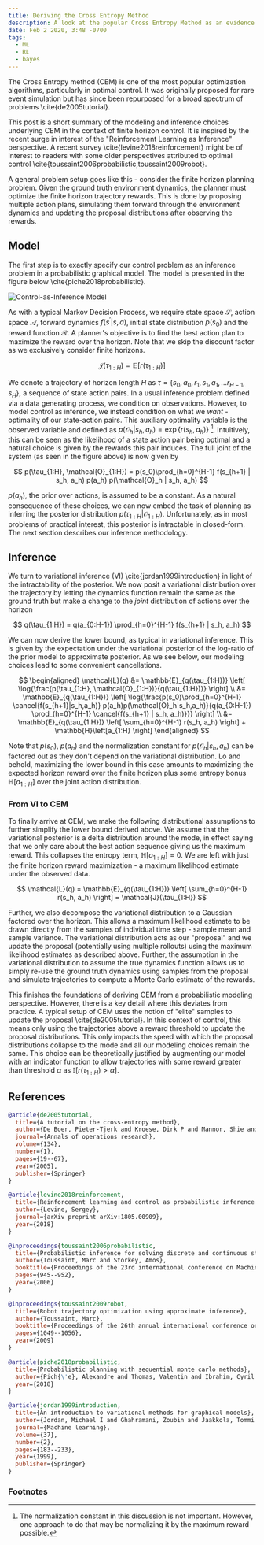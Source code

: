 ```yaml
---
title: Deriving the Cross Entropy Method
description: A look at the popular Cross Entropy Method as an evidence lower bound.
date: Feb 2 2020, 3:48 -0700
tags:
  - ML
  - RL
  - bayes
---
```


The Cross Entropy method (CEM) is one of the most popular optimization algorithms,
particularly in optimal control. It was originally proposed for rare event simulation but has since
been repurposed for a broad spectrum of problems \cite{de2005tutorial}.

This post is a short summary of the modeling and inference choices underlying CEM in the context of finite horizon control. It is inspired by the recent surge in interest of the "Reinforcement Learning as Inference" perspective. A recent survey \cite{levine2018reinforcement} might be of interest to readers with some older perspectives attributed to optimal control \cite{toussaint2006probabilistic,toussaint2009robot}.

A general problem setup goes like this - consider the finite horizon planning problem. Given the ground truth environment dynamics, the planner must optimize the finite horizon trajectory rewards. This is done by proposing multiple action plans, simulating them forward through the environment dynamics and updating the proposal distributions after observing the rewards.

## Model

The first step is to exactly specify our control problem as an inference problem in a probabilistic graphical model. The model is presented in the figure below \cite{piche2018probabilistic}.

![Control-as-Inference Model](//i.imgur.com/nuZUnSi.png)

As with a typical Markov Decision Process, we require state space $\mathcal{S}$, action space $\mathcal{A}$, forward dynamics $f(s^\prime|s,a)$, initial state distribution $p(s_0)$ and the reward function $\mathcal{R}$. A planner's objective is to find the best action plan to maximize the reward over the horizon. Note that we skip the discount factor as we exclusively consider finite horizons.

$$
\mathcal{J}(\tau_{1:H}) = \mathbb{E}\left[ r(\tau_{1:H}) \right]
$$

We denote a trajectory of horizon length $H$ as $\tau = \{ s_0,a_0,r_1,s_1,a_1,... r_{H-1},s_{H}\}$, a sequence of state action pairs. In a usual inference problem defined via a data generating process, we condition on observations. However, to model control as inference, we instead condition on what we _want_ - optimality of our state-action pairs. This auxiliary optimality variable is the observed variable and defined as $p(\mathcal{O}_h|s_h,a_h) = \exp{ \{ r(s_h,a_h) \} }$ [^a]. Intuitively, this can be seen as the likelihood of a state action pair being optimal and a natural choice is given by the rewards this pair induces. The full joint of the system (as seen in the figure above) is now given by

$$
p(\tau_{1:H}, \mathcal{O}_{1:H}) = p(s_0)\prod_{h=0}^{H-1} f(s_{h+1} | s_h, a_h) p(a_h) p(\mathcal{O}_h | s_h, a_h)
$$

$p(a_h)$, the prior over actions, is assumed to be a constant. As a natural consequence of these choices, we can now embed the task of planning as inferring the posterior distribution $p(\tau_{1:H} | \mathcal{O}_{1:H})$. Unfortunately, as in most problems of practical interest, this posterior is intractable in closed-form. The next section describes our inference methodology.

## Inference

We turn to variational inference (VI) \cite{jordan1999introduction} in light of the intractability of
the posterior. We now posit a variational distribution over the trajectory by letting the dynamics
function remain the same as the ground truth but make a change to the _joint_ distribution of actions over the horizon

$$
q(\tau_{1:H}) = q(a_{0:H-1}) \prod_{h=0}^{H-1} f(s_{h+1} | s_h, a_h)
$$

We can now derive the lower bound, as typical in variational inference. This is given by the expectation under the variational posterior of the log-ratio of the prior model to approximate posterior. As we see below, our modeling choices lead to some convenient cancellations.

$$
\begin{aligned}
\mathcal{L}(q) &= \mathbb{E}_{q(\tau_{1:H})} \left[ \log{\frac{p(\tau_{1:H}, \mathcal{O}_{1:H})}{q(\tau_{1:H})}} \right] \\
&= \mathbb{E}_{q(\tau_{1:H})} \left[ \log{\frac{p(s_0)\prod_{h=0}^{H-1} \cancel{f(s_{h+1}|s_h,a_h)} p(a_h)p(\mathcal{O}_h|s_h,a_h)}{q(a_{0:H-1}) \prod_{h=0}^{H-1} \cancel{f(s_{h+1} | s_h, a_h)}}} \right] \\
&= \mathbb{E}_{q(\tau_{1:H})} \left[ \sum_{h=0}^{H-1} r(s_h, a_h) \right] + \mathbb{H}\left[a_{1:H} \right]
\end{aligned}
$$

Note that $p(s_0)$, $p(a_h)$ and the normalization constant for $p(\mathcal{O}_h|s_h,a_h)$ can be factored out as they don't depend on the variational distribution. Lo and behold, maximizing the lower bound in this case amounts to maximizing the expected horizon reward over the finite horizon plus some entropy bonus $\mathbb{H}\left[a_{1:H} \right]$ over the joint action distribution.

### From VI to CEM

To finally arrive at CEM, we make the following distributional assumptions to further simplify the lower bound derived above. We assume that the variational posterior is a delta distribution around the mode, in effect saying that we only care about the best action sequence giving us the maximum reward. This collapses the entropy term, $\mathbb{H}\left[a_{1:H} \right] = 0$. We are left with just the finite horizon reward maximization - a maximum likelihood estimate under the observed data.

$$
\mathcal{L}(q) = \mathbb{E}_{q(\tau_{1:H})} \left[ \sum_{h=0}^{H-1} r(s_h, a_h) \right] = \mathcal{J}(\tau_{1:H})
$$

Further, we also decompose the variational distribution to a Gaussian factored over the horizon. This allows a maximum likelihood estimate to be drawn directly from the samples of individual time step - sample mean and sample variance. The variational distribution acts as our "proposal" and we update the proposal (potentially using multiple rollouts) using the maximum likelihood estimates as described above. Further, the assumption in the variational distribution to assume the true dynamics function allows us to simply re-use the ground truth dynamics using samples from the proposal and simulate trajectories to compute a Monte Carlo estimate of the rewards.

This finishes the foundations of deriving CEM from a probabilistic modeling perspective. However, there is a key detail where this deviates from practice. A typical setup of CEM uses the notion of "elite" samples to update the proposal \cite{de2005tutorial}. In this context of control, this means only using the trajectories above a reward threshold to update the proposal distributions. This only impacts the speed with which the proposal distributions collapse to the mode and all our modeling choices remain the same. This choice can be theoretically justified by augmenting our model with an indicator function to allow trajectories with some reward greater than threshold $\alpha$ as $\mathbb{I}\left[ r(\tau_{1:H}) > \alpha \right]$.

## References

```bib
@article{de2005tutorial,
  title={A tutorial on the cross-entropy method},
  author={De Boer, Pieter-Tjerk and Kroese, Dirk P and Mannor, Shie and Rubinstein, Reuven Y},
  journal={Annals of operations research},
  volume={134},
  number={1},
  pages={19--67},
  year={2005},
  publisher={Springer}
}

@article{levine2018reinforcement,
  title={Reinforcement learning and control as probabilistic inference: Tutorial and review},
  author={Levine, Sergey},
  journal={arXiv preprint arXiv:1805.00909},
  year={2018}
}

@inproceedings{toussaint2006probabilistic,
  title={Probabilistic inference for solving discrete and continuous state Markov Decision Processes},
  author={Toussaint, Marc and Storkey, Amos},
  booktitle={Proceedings of the 23rd international conference on Machine learning},
  pages={945--952},
  year={2006}
}

@inproceedings{toussaint2009robot,
  title={Robot trajectory optimization using approximate inference},
  author={Toussaint, Marc},
  booktitle={Proceedings of the 26th annual international conference on machine learning},
  pages={1049--1056},
  year={2009}
}

@article{piche2018probabilistic,
  title={Probabilistic planning with sequential monte carlo methods},
  author={Pich{\'e}, Alexandre and Thomas, Valentin and Ibrahim, Cyril and Bengio, Yoshua and Pal, Chris},
  year={2018}
}

@article{jordan1999introduction,
  title={An introduction to variational methods for graphical models},
  author={Jordan, Michael I and Ghahramani, Zoubin and Jaakkola, Tommi S and Saul, Lawrence K},
  journal={Machine learning},
  volume={37},
  number={2},
  pages={183--233},
  year={1999},
  publisher={Springer}
}
```

### Footnotes

[^a]: The normalization constant in this discussion is not important. However, one approach to do that may be normalizing it by the maximum reward possible.

